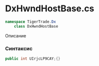 
# DxHwndHostBase.cs
```csharp
namespace TigerTrade.Dx  
    class DxHwndHostBase
```

Описание

### Синтаксис
```csharp
public int UIrjcLP9CAY;{}
```
